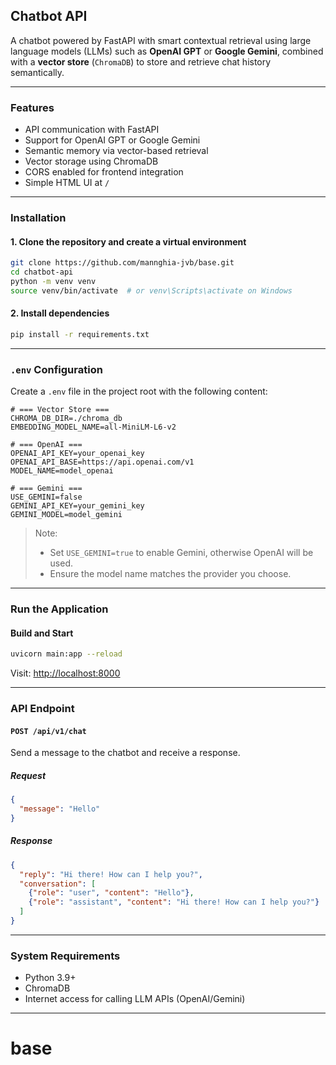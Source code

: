 ## Chatbot API

A chatbot powered by FastAPI with smart contextual retrieval using large language models (LLMs) such as **OpenAI GPT** or **Google Gemini**, combined with a **vector store** (`ChromaDB`) to store and retrieve chat history semantically.

---

### Features

- API communication with FastAPI
- Support for OpenAI GPT or Google Gemini
- Semantic memory via vector-based retrieval
- Vector storage using ChromaDB
- CORS enabled for frontend integration
- Simple HTML UI at `/`

---

### Installation

#### 1. Clone the repository and create a virtual environment

```bash
git clone https://github.com/mannghia-jvb/base.git
cd chatbot-api
python -m venv venv
source venv/bin/activate  # or venv\Scripts\activate on Windows
```

#### 2. Install dependencies

```bash
pip install -r requirements.txt
```

---

### `.env` Configuration

Create a `.env` file in the project root with the following content:

```env
# === Vector Store ===
CHROMA_DB_DIR=./chroma_db
EMBEDDING_MODEL_NAME=all-MiniLM-L6-v2

# === OpenAI ===
OPENAI_API_KEY=your_openai_key
OPENAI_API_BASE=https://api.openai.com/v1
MODEL_NAME=model_openai

# === Gemini ===
USE_GEMINI=false
GEMINI_API_KEY=your_gemini_key
GEMINI_MODEL=model_gemini
```

> Note:
> - Set `USE_GEMINI=true` to enable Gemini, otherwise OpenAI will be used.
> - Ensure the model name matches the provider you choose.

---

### Run the Application

#### Build and Start

```bash
uvicorn main:app --reload
```

Visit: [http://localhost:8000](http://localhost:8000)

---

### API Endpoint

#### `POST /api/v1/chat`

Send a message to the chatbot and receive a response.

##### Request

```json
{
  "message": "Hello"
}
```

##### Response

```json
{
  "reply": "Hi there! How can I help you?",
  "conversation": [
    {"role": "user", "content": "Hello"},
    {"role": "assistant", "content": "Hi there! How can I help you?"}
  ]
}
```

---

### System Requirements

- Python 3.9+
- ChromaDB
- Internet access for calling LLM APIs (OpenAI/Gemini)

---
# base
